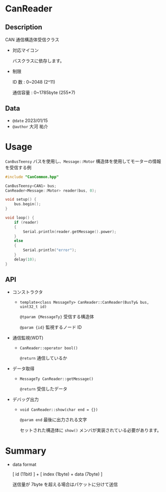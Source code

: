 # CanReader

## Description

CAN 通信構造体受信クラス

-   対応マイコン

    バスクラスに依存します。

-   制限

    ID 数 : 0~2048 (2^11)

    通信容量 : 0~1785byte (255\*7)

## Data

-   `@date` 2023/01/15
-   `@author` 大河 祐介

# Usage

`CanBusTeensy` バスを使用し、`Message::Motor` 構造体を使用してモーターの情報を受信する例

```cpp
#include "CanCommon.hpp"

CanBusTeensy<CAN1> bus;
CanReader<Message::Motor> reader(bus, 0);

void setup() {
	bus.begin();
}

void loop() {
	if (reader)
	{
		Serial.println(reader.getMessage().power);
	}
	else
	{
		Serial.println("error");
	}
	delay(10);
}
```

## API

-   コンストラクタ

    -   `template<class MessageTy> CanReader::CanReader(BusTy& bus, uint32_t id)`

        `@tparam {MessageTy}` 受信する構造体

        `@param {id}` 監視するノード ID

-   通信監視(WDT)

    -   `CanReader::operator bool()`

        `@return` 通信しているか

-   データ取得

    -   `MessageTy CanReader::getMessage()`

        `@return` 受信したデータ

-   デバッグ出力

    -   `void CanReader::show(char end = {})`

        `@param end` 最後に出力される文字

        セットされた構造体に `show()` メンバが実装されている必要があります。

# Summary

-   data format

	[ id (11bit) ] + [ index (1byte) + data (7byte) ]

	送信量が 7byte を超える場合はパケットに分けて送信